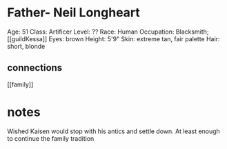 # Father- Neil Longheart
Age: 51
Class: Artificer
Level: ??
Race: Human
Occupation: Blacksmith; [[guildKessa]]
Eyes: brown
Height: 5'9"
Skin: extreme tan, fair palette
Hair: short, blonde

## connections
[[family]]

# notes
Wished Kaisen would stop with his antics and settle down. At least enough to continue the family tradition